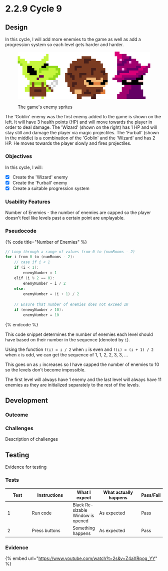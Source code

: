 # 2.2.9 Cycle 9

## Design

In this cycle, I will add more enemies to the game as well as add a progression system so each level gets harder and harder.

<figure><img src="../.gitbook/assets/Sprite-0001.png" alt=""><figcaption><p>The game's enemy sprites</p></figcaption></figure>

The 'Goblin' enemy was the first enemy added to the game is shown on the left. It will have 3 health points (HP) and will move towards the player in order to deal damage. The 'Wizard' (shown on the right) has 1 HP and will stay still and damage the player via magic projectiles. The 'Furball' (shown in the middle) is a combination of the 'Goblin' and the 'Wizard' and has 2 HP. He moves towards the player slowly and fires projectiles.

### Objectives

In this cycle, I will:

* [x] Create the 'Wizard' enemy
* [x] Create the 'Furball' enemy
* [x] Create a suitable progression system

### Usability Features

Number of Enemies - the number of enemies are capped so the player doesn't feel like levels past a certain point are unplayable.

### Pseudocode

{% code title="Number of Enemies" %}
```cpp
// Loop through a range of values from 0 to (numRooms - 2)
for i from 0 to (numRooms - 2):
    // case if i < 1
    if (i < 1):
        enemyNumber = 1
    elif (i % 2 == 0):
        enemyNumber = i / 2
    else:
        enemyNumber = (i + 1) / 2

    // Ensure that number of enemies does not exceed 10
    if (enemyNumber > 10):
        enemyNumber = 10
```
{% endcode %}

This code snippet determines the number of enemies each level should have based on their number in the sequence (denoted by `i`).&#x20;

Using the function `f(i) = i / 2` when `i` is even and `f(i) = (i + 1) / 2` when `x` is odd, we can get the sequence of 1, 1, 2, 2, 3, 3, ...

This goes on as `i` increases so I have capped the number of enemies to 10 so the levels don't become impossible.

The first level will always have 1 enemy and the last level will always have 11 enemies as they are initialized separately to the rest of the levels.

## Development

### Outcome

### Challenges

Description of challenges

## Testing

Evidence for testing

### Tests

<table><thead><tr><th width="90">Test</th><th width="141">Instructions</th><th>What I expect</th><th width="163">What actually happens</th><th>Pass/Fail</th></tr></thead><tbody><tr><td>1</td><td>Run code</td><td>Black Re-sizable Window is opened</td><td>As expected</td><td>Pass</td></tr><tr><td>2</td><td>Press buttons</td><td>Something happens</td><td>As expected</td><td>Pass</td></tr></tbody></table>

### Evidence

{% embed url="https://www.youtube.com/watch?t=2s&v=Z4aXRpog_YY" %}
